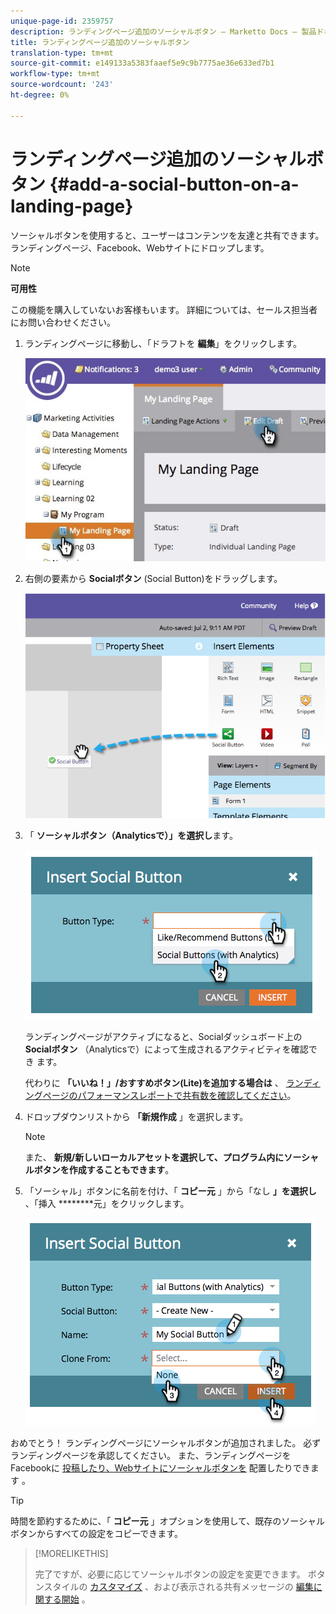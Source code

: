 ```yaml
---
unique-page-id: 2359757
description: ランディングページ追加のソーシャルボタン — Marketto Docs — 製品ドキュメント
title: ランディングページ追加のソーシャルボタン
translation-type: tm+mt
source-git-commit: e149133a5383faaef5e9c9b7775ae36e633ed7b1
workflow-type: tm+mt
source-wordcount: '243'
ht-degree: 0%

---
```



# ランディングページ追加のソーシャルボタン {#add-a-social-button-on-a-landing-page}

ソーシャルボタンを使用すると、ユーザーはコンテンツを友達と共有できます。 ランディングページ、Facebook、Webサイトにドロップします。

>[!NOTE]
>
>**可用性**
>
>この機能を購入していないお客様もいます。 詳細については、セールス担当者にお問い合わせください。

1. ランディングページに移動し、「ドラフトを **編集**」をクリックします。

   ![](assets/landingpageeditdraft.jpg)

1. 右側の要素から **Socialボタン** (Social Button)をドラッグします。

   ![](assets/image2014-9-17-10-3a35-3a6.png)

1. 「 **ソーシャルボタン（Analyticsで）」を選択し**&#x200B;ます。

   ![](assets/image2014-9-17-10-3a35-3a13.png)

   ランディングページがアクティブになると、Socialダッシュボード上の **Socialボタン** （Analyticsで）によって生成されるアクティビティを確認でき [](view-social-performance.md)ます。

   代わりに **「いいね！」/おすすめボタン(Lite)を追加する場合は** 、 [ランディングページのパフォーマンスレポートで共有数を確認してください](../../../../product-docs/demand-generation/landing-pages/understanding-landing-pages/landing-page-performance-report.md)。

1. ドロップダウンリストから **「新規作成** 」を選択します。

   >[!NOTE]
   >
   >また、 **新規/新しいローカルアセットを選択して、プログラム内にソーシャルボタンを作成することもできます**。

1. 「ソーシャル」ボタンに名前を付け、「 **コピー元** 」から「なし **」を選択し** 、「挿入 ********&#x200B;元」をクリックします。

   ![](assets/image2014-9-17-10-3a35-3a26.png)

おめでとう！ ランディングページにソーシャルボタンが追加されました。 必ずランディングページを承認してください。 また、ランディングページをFacebookに [投稿したり、Webサイトにソーシャルボタンを](../../../../product-docs/demand-generation/facebook/publish-landing-pages-to-facebook.md) 配置したりできます [](deploy-social-on-your-website.md)。

>[!TIP]
>
>時間を節約するために、「 **コピー元** 」オプションを使用して、既存のソーシャルボタンからすべての設定をコピーできます。

>[!MORELIKETHIS]
>
>完了ですが、必要に応じてソーシャルボタンの設定を変更できます。 ボタンスタイルの [カスタマイズ](../../../../product-docs/demand-generation/social/configuring-social-actions/customize-social-app-button.md) 、および表示される共有メッセージの [編集に関する開始](../../../../product-docs/demand-generation/social/configuring-social-actions/configure-social-sign-up-share-flow.md) 。
